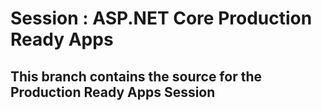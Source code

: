 # Session : ASP.NET Core Production Ready Apps

## This branch contains the source for the Production Ready Apps Session
